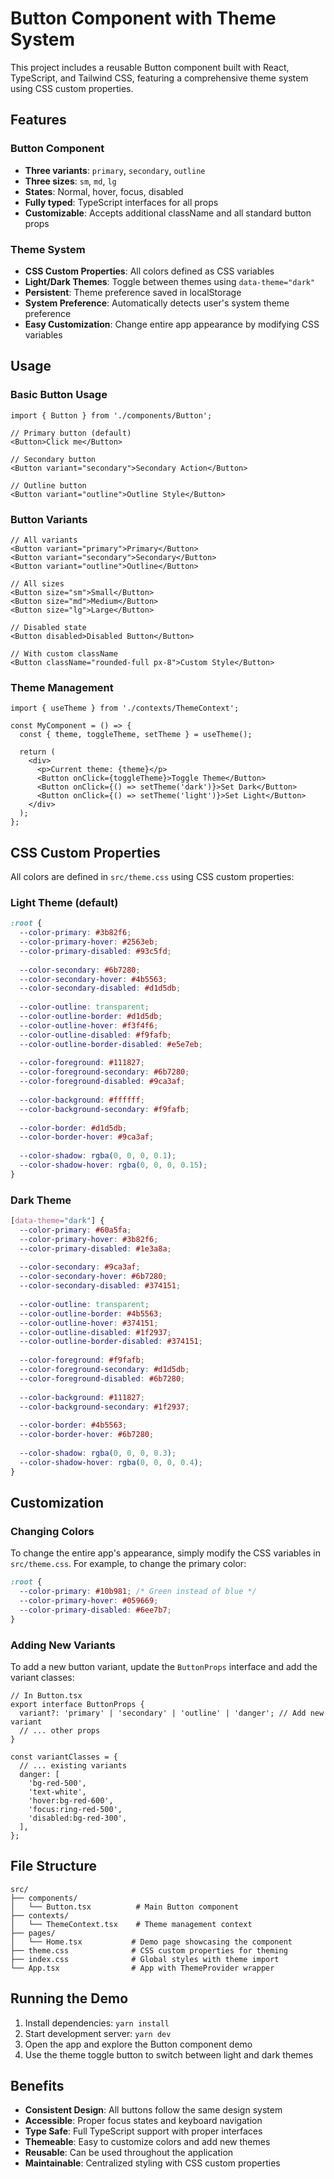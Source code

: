 # Button Component with Theme System

This project includes a reusable Button component built with React, TypeScript, and Tailwind CSS, featuring a comprehensive theme system using CSS custom properties.

## Features

### Button Component
- **Three variants**: `primary`, `secondary`, `outline`
- **Three sizes**: `sm`, `md`, `lg`
- **States**: Normal, hover, focus, disabled
- **Fully typed**: TypeScript interfaces for all props
- **Customizable**: Accepts additional className and all standard button props

### Theme System
- **CSS Custom Properties**: All colors defined as CSS variables
- **Light/Dark Themes**: Toggle between themes using `data-theme="dark"`
- **Persistent**: Theme preference saved in localStorage
- **System Preference**: Automatically detects user's system theme preference
- **Easy Customization**: Change entire app appearance by modifying CSS variables

## Usage

### Basic Button Usage

```tsx
import { Button } from './components/Button';

// Primary button (default)
<Button>Click me</Button>

// Secondary button
<Button variant="secondary">Secondary Action</Button>

// Outline button
<Button variant="outline">Outline Style</Button>
```

### Button Variants

```tsx
// All variants
<Button variant="primary">Primary</Button>
<Button variant="secondary">Secondary</Button>
<Button variant="outline">Outline</Button>

// All sizes
<Button size="sm">Small</Button>
<Button size="md">Medium</Button>
<Button size="lg">Large</Button>

// Disabled state
<Button disabled>Disabled Button</Button>

// With custom className
<Button className="rounded-full px-8">Custom Style</Button>
```

### Theme Management

```tsx
import { useTheme } from './contexts/ThemeContext';

const MyComponent = () => {
  const { theme, toggleTheme, setTheme } = useTheme();

  return (
    <div>
      <p>Current theme: {theme}</p>
      <Button onClick={toggleTheme}>Toggle Theme</Button>
      <Button onClick={() => setTheme('dark')}>Set Dark</Button>
      <Button onClick={() => setTheme('light')}>Set Light</Button>
    </div>
  );
};
```

## CSS Custom Properties

All colors are defined in `src/theme.css` using CSS custom properties:

### Light Theme (default)
```css
:root {
  --color-primary: #3b82f6;
  --color-primary-hover: #2563eb;
  --color-primary-disabled: #93c5fd;
  
  --color-secondary: #6b7280;
  --color-secondary-hover: #4b5563;
  --color-secondary-disabled: #d1d5db;
  
  --color-outline: transparent;
  --color-outline-border: #d1d5db;
  --color-outline-hover: #f3f4f6;
  --color-outline-disabled: #f9fafb;
  --color-outline-border-disabled: #e5e7eb;
  
  --color-foreground: #111827;
  --color-foreground-secondary: #6b7280;
  --color-foreground-disabled: #9ca3af;
  
  --color-background: #ffffff;
  --color-background-secondary: #f9fafb;
  
  --color-border: #d1d5db;
  --color-border-hover: #9ca3af;
  
  --color-shadow: rgba(0, 0, 0, 0.1);
  --color-shadow-hover: rgba(0, 0, 0, 0.15);
}
```

### Dark Theme
```css
[data-theme="dark"] {
  --color-primary: #60a5fa;
  --color-primary-hover: #3b82f6;
  --color-primary-disabled: #1e3a8a;
  
  --color-secondary: #9ca3af;
  --color-secondary-hover: #6b7280;
  --color-secondary-disabled: #374151;
  
  --color-outline: transparent;
  --color-outline-border: #4b5563;
  --color-outline-hover: #374151;
  --color-outline-disabled: #1f2937;
  --color-outline-border-disabled: #374151;
  
  --color-foreground: #f9fafb;
  --color-foreground-secondary: #d1d5db;
  --color-foreground-disabled: #6b7280;
  
  --color-background: #111827;
  --color-background-secondary: #1f2937;
  
  --color-border: #4b5563;
  --color-border-hover: #6b7280;
  
  --color-shadow: rgba(0, 0, 0, 0.3);
  --color-shadow-hover: rgba(0, 0, 0, 0.4);
}
```

## Customization

### Changing Colors
To change the entire app's appearance, simply modify the CSS variables in `src/theme.css`. For example, to change the primary color:

```css
:root {
  --color-primary: #10b981; /* Green instead of blue */
  --color-primary-hover: #059669;
  --color-primary-disabled: #6ee7b7;
}
```

### Adding New Variants
To add a new button variant, update the `ButtonProps` interface and add the variant classes:

```tsx
// In Button.tsx
export interface ButtonProps {
  variant?: 'primary' | 'secondary' | 'outline' | 'danger'; // Add new variant
  // ... other props
}

const variantClasses = {
  // ... existing variants
  danger: [
    'bg-red-500',
    'text-white',
    'hover:bg-red-600',
    'focus:ring-red-500',
    'disabled:bg-red-300',
  ],
};
```

## File Structure

```
src/
├── components/
│   └── Button.tsx          # Main Button component
├── contexts/
│   └── ThemeContext.tsx    # Theme management context
├── pages/
│   └── Home.tsx           # Demo page showcasing the component
├── theme.css              # CSS custom properties for theming
├── index.css              # Global styles with theme import
└── App.tsx                # App with ThemeProvider wrapper
```

## Running the Demo

1. Install dependencies: `yarn install`
2. Start development server: `yarn dev`
3. Open the app and explore the Button component demo
4. Use the theme toggle button to switch between light and dark themes

## Benefits

- **Consistent Design**: All buttons follow the same design system
- **Accessible**: Proper focus states and keyboard navigation
- **Type Safe**: Full TypeScript support with proper interfaces
- **Themeable**: Easy to customize colors and add new themes
- **Reusable**: Can be used throughout the application
- **Maintainable**: Centralized styling with CSS custom properties 